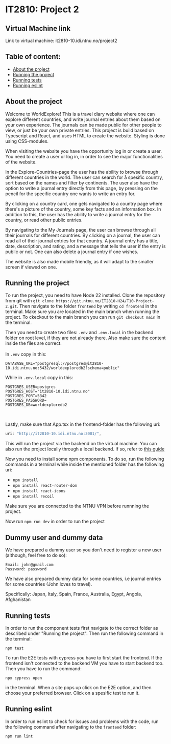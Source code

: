 # IT2810: Project 2

## Virtual Machine link

Link to virtual machine: it2810-10.idi.ntnu.no/project2 

## Table of content:

- [About the project](#about-the-project)
- [Running the project](#running-the-project)
- [Running tests](#running-tests)
- [Running eslint](#running-eslint)

## About the project

Welcome to WorldExplore! This is a travel diary website where one can explore different countries, and write journal entries about them based on your own experience. The journals can be made public for other people to view, or just be your own private entries. This project is build based on Typescript and React, and uses HTML to create the website. Styling is done using CSS-modules.

When visiting the website you have the opportunity log in or create a user. You need to create a user or log in, in order to see the major functionalities of the website. 

In the Explore-Countries-page the user has the ability to browse through different countries in the world. The user can search for å spesific country, sort based on the names and filter by continents. The user also have the option to write a journal entry directly from this page, by pressing on the pencil for the specific country one wants to write an entry for. 

By clicking on a country card, one gets navigated to a country page where there's a picture of the country, some key facts and an information box. In addition to this, the user has the ability to write a journal entry for the country, or read other public entries. 

By navigating to the My Journals page, the user can browse through all their journals for different countries. By clicking on a journal, the user can read all of their journal entries for that country. A journal entry has a title, date, description, and rating, and a message that tells the user if the entry is public or not. One can also delete a journal entry if one wishes.

The website is also made mobile friendly, as it will adapt to the smaller screen if viewed on one.

## Running the project

To run the project, you need to have Node 22 installed. Clone the repository from git with `git clone https://git.ntnu.no/IT2810-H24/T10-Project-2.git`. Then navigate to the folder `frontend` by writing `cd frontend` in the terminal. Make sure you are located in the main branch when running the project. To ckeckout to the main branch you can run `git checkout main` in the terminal.

Then you need to create two files: `.env` and `.env.local` in the backend folder on root level, if they are not already there. Also make sure the content inside the files are correct.
<br />
<br />
In `.env` copy in this:

```
DATABASE_URL="postgresql://postgres@it2810-10.idi.ntnu.no:5432/worldexploredb2?schema=public"
```

While in `.env.local` copy in this:

```
POSTGRES_USER=postgres
POSTGRES_HOST="it2810-10.idi.ntnu.no"
POSTGRES_PORT=5342
POSTGRES_PASSWORD=
POSTGRES_DB=worldexploredb2
```

<br />

Lastly, make sure that App.tsx in the frontend-folder has the following uri:

``` typescript
uri: "http://it2810-10.idi.ntnu.no:3001/",
```

This will run the project via the backend on the virtual machine. You can also run the project locally through a local backend. If so, refer to [this guide](backend/README.md)

Now you need to install some npm components.
To do so, run the following commands in a terminal while inside the mentioned folder has the following uri: 




- `npm install`
- `npm install react-router-dom`
- `npm install react-icons`
- `npm install recoil`

Make sure you are connected to the NTNU VPN before runnning the project. 

Now run `npm run dev` in order to run the project

## Dummy user and dummy data

We have prepared a dummy user so you don't need to register a new user (although, feel free to do so): 

```
Email: john@gmail.com
Password: password
```

We have also prepared dummy data for some countries, i.e journal entries for some countries (John loves to travel). 

Specifically: Japan, Italy, Spain, France, Australia, Egypt, Angola, Afghanistan

## Running tests

In order to run the component tests first navigate to the correct folder as described under "Running the project". Then run the following command in the terminal:

`npm test`

To run the E2E tests with cypress you have to first start the frontend. If the frontend isn't connected to the backend VM you have to start backend too. Then you have to run the command:

```
npx cypress open
```

in the terminal. When a site pops up click on the E2E option, and then choose your preferred browser. Click on a spesific test to run it.

## Running eslint

In order to run eslint to check for issues and problems with the code, run the following command after navigating to the `frontend` folder:

`npm run lint`

